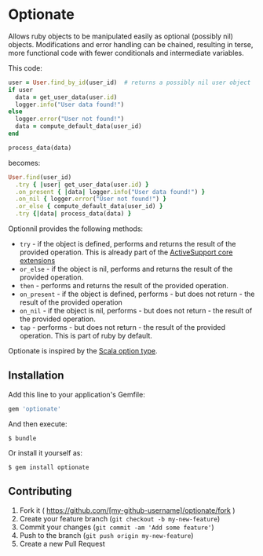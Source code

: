 # Optionate

Allows ruby objects to be manipulated easily as optional (possibly nil) objects. Modifications and
error handling can be chained, resulting in terse, more functional code with fewer conditionals
and intermediate variables.

This code:

```ruby
user = User.find_by_id(user_id)  # returns a possibly nil user object
if user
  data = get_user_data(user.id)
  logger.info("User data found!")
else
  logger.error("User not found!")
  data = compute_default_data(user_id)
end

process_data(data)
```

becomes:

```ruby
User.find(user_id)
  .try { |user| get_user_data(user.id) }
  .on_present { |data| logger.info("User data found!") }
  .on_nil { logger.error("User not found!") }
  .or_else { compute_default_data(user_id) }
  .try {|data| process_data(data) }
```


Optionnil provides the following methods:

* `try` - if the object is defined, performs and returns the result of the provided operation. This is already part of
  the [ActiveSupport core extensions](http://guides.rubyonrails.org/active_support_core_extensions.html#try)
* `or_else` - if the object is nil, performs and returns the result of the provided operation.
* `then` - performs and returns the result of the provided operation.
* `on_present` - if the object is defined, performs - but does not return - the result of the provided operation
* `on_nil` - if the object is nil, performs - but does not return - the result of the provided operation.
* `tap` - performs - but does not return - the result of the provided operation. This is part of ruby by default.

Optionate is inspired by the [Scala option type](http://www.scala-lang.org/api/current/index.html#scala.Option).

## Installation

Add this line to your application's Gemfile:

```ruby
gem 'optionate'
```

And then execute:

    $ bundle

Or install it yourself as:

    $ gem install optionate

## Contributing

1. Fork it ( https://github.com/[my-github-username]/optionate/fork )
2. Create your feature branch (`git checkout -b my-new-feature`)
3. Commit your changes (`git commit -am 'Add some feature'`)
4. Push to the branch (`git push origin my-new-feature`)
5. Create a new Pull Request
